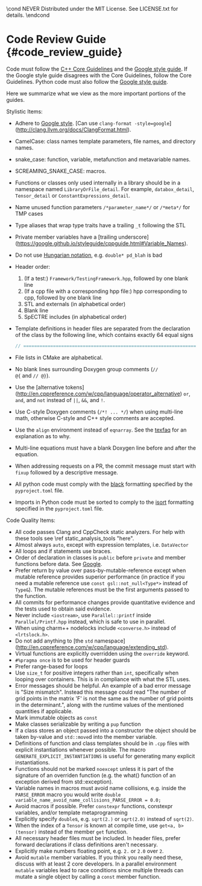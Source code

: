 \cond NEVER
Distributed under the MIT License.
See LICENSE.txt for details.
\endcond
# Code Review Guide {#code_review_guide}

Code must follow the
<a href="https://github.com/isocpp/CppCoreGuidelines/blob/master/CppCoreGuidelines.md">C++ Core Guidelines</a>
and the [Google style guide](https://google.github.io/styleguide/cppguide.html).
If the Google style guide disagrees with the Core Guidelines, follow the Core
Guidelines. Python code must also follow the
[Google style guide](https://google.github.io/styleguide/pyguide.html).

Here we summarize what we view as the more important portions of the guides.

Stylistic Items:

* Adhere to [Google style](https://google.github.io/styleguide/cppguide.html).
  [Can use `clang-format -style=google`]
  (http://clang.llvm.org/docs/ClangFormat.html).
* CamelCase: class names template parameters, file names, and directory names.
* snake_case: function, variable, metafunction and metavariable names.
* SCREAMING_SNAKE_CASE: macros.
* Functions or classes only used internally in a library should be in a
  namespace named `LibraryOrFile_detail`. For example, `databox_detail`,
  `Tensor_detail` or `ConstantExpressions_detail`.
* Name unused function parameters `/*parameter_name*/` or `/*meta*/` for TMP
  cases
* Type aliases that wrap type traits have a trailing `_t` following the STL
* Private member variables have a [trailing underscore]
  (https://google.github.io/styleguide/cppguide.html#Variable_Names).
* Do not use
  [Hungarian notation](https://en.wikipedia.org/wiki/Hungarian_notation),
  e.g. `double* pd_blah` is bad
* Header order:
  1. (If a test:) `Framework/TestingFramework.hpp`, followed by one blank line
  2. (If a cpp file with a corresponding hpp file:) hpp corresponding to cpp,
     followed by one blank line
  3. STL and externals (in alphabetical order)
  4. Blank line
  5. SpECTRE includes (in alphabetical order)
* Template definitions in header files are separated from the declaration of
  the class by the following line, which contains exactly 64 equal signs
  ``` cpp
  // ================================================================
  ```

* File lists in CMake are alphabetical.
* No blank lines surrounding Doxygen group comments
  (<code>// \@{</code> and <code>// \@}</code>).
* Use the [alternative tokens]
  (http://en.cppreference.com/w/cpp/language/operator_alternative)
  `or`, `and`, and `not` instead of `||`, `&&`, and `!`.
* Use C-style Doxygen comments (`/*! ... */`) when using multi-line math,
  otherwise C-style and C++ style comments are accepted.
* Use the `align` environment instead of `eqnarray`. See the
  [texfaq](https://texfaq.org/FAQ-eqnarray) for an explanation as to why.
* Multi-line equations must have a blank Doxygen line before and after the
  equation.
* When addressing requests on a PR, the commit message must start with
  `fixup` followed by a descriptive message.
* All python code must comply with the [black](https://github.com/psf/black)
  formatting specified by the `pyproject.toml` file.
* Imports in Python code must be sorted to comply to the
  [isort](https://github.com/PyCQA/isort) formatting specified in the
  `pyproject.toml` file.

Code Quality Items:

* All code passes Clang and CppCheck static analyzers. For help
  with these tools see \ref static_analysis_tools "here".
* Almost always `auto`, except with expression templates, i.e. `DataVector`
* All loops and if statements use braces.
* Order of declaration in classes is `public` before `private` and member
  functions before data. See
  [Google](https://google.github.io/styleguide/cppguide.html#Declaration_Order).
* Prefer return by value over pass-by-mutable-reference except when mutable
  reference provides superior performance (in practice if you need a mutable
  reference use `const gsl::not_null<Type*>` instead of `Type&`). The mutable
  references must be the first arguments passed to the function.
* All commits for performance changes provide quantitative evidence and the
  tests used to obtain said evidence.
* Never include `<iostream>`, use `Parallel::printf` inside
  `Parallel/Printf.hpp` instead, which is safe to use in parallel.
* When using charm++ nodelocks include `<converse.h>` instead of `<lrtslock.h>`.
* Do not add anything to [the `std` namespace]
  (http://en.cppreference.com/w/cpp/language/extending_std).
* Virtual functions are explicitly overridden using the `override` keyword.
* `#%pragma once` is to be used for header guards
* Prefer range-based for loops
* Use `size_t` for positive integers rather than `int`, specifically when
  looping over containers. This is in compliance with what the STL uses.
* Error messages should be helpful. An example of a bad error message is "Size
  mismatch". Instead this message could read "The number of grid points in the
  matrix 'F' is not the same as the number of grid points in the determinant.",
  along with the runtime values of the mentioned quantities if applicable.
* Mark immutable objects as `const`
* Make classes serializable by writing a `pup` function
* If a class stores an object passed into a constructor the object should
  be taken by-value and `std::move`d into the member variable.
* Definitions of function and class templates should be in `.cpp` files with
  explicit instantiations whenever possible. The macro
  `GENERATE_EXPLICIT_INSTANTIATIONS` is useful for generating many
  explicit instantiations.
* Functions should not be marked `noexcept` unless it is part of the
  signature of an overriden function (e.g. the what() function of an exception
  derived from std::exception).
* Variable names in macros must avoid name collisions, e.g. inside the
  `PARSE_ERROR` macro you would write
  `double variable_name_avoid_name_collisions_PARSE_ERROR = 0.0;`
* Avoid macros if possible. Prefer `constexpr` functions, constexpr
  variables, and/or template metaprogramming
* Explicitly specify `double`s, e.g. `sqrt(2.)` or `sqrt(2.0)` instead of
  `sqrt(2)`.
* When the index of a `Tensor` is known at compile time, use
  `get<a, b>(tensor)` instead of the member `get` function.
* All necessary header files must be included. In header files, prefer
  forward declarations if class definitions aren't necessary.
* Explicitly make numbers floating point, e.g. `2.` or `2.0` over `2`.
* Avoid `mutable` member variables. If you think you really need these, discuss
  with at least 2 core developers. In a parallel environment `mutable` variables
  lead to race conditions since multiple threads can mutate a single object by
  calling a `const` member function.
